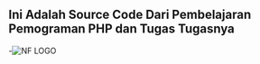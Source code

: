 Ini Adalah Source Code Dari Pembelajaran Pemograman PHP dan Tugas Tugasnya
-
-![NF LOGO](https://github.com/damskuyyy/Tugas-PHP/assets/92261904/5d26eeb6-6042-431d-a871-42286eb9d17f)

